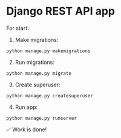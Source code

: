 # Django REST API app

For start:
1. Make migrations:
```shell
python manage.py makemigrations
```
2. Run migrations:
```shell
python manage.py migrate
```
3. Create superuser:
```shell
python manage.py createsuperuser
```
4. Run app:
```shell
python manage.py runserver
```
:white_check_mark: Work is done!

